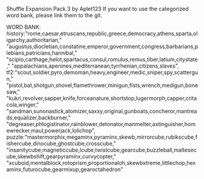 Shuffle
Expansion Pack 3
by Aplet123
If you want to use the categorized word bank, please link them to the git.

WORD BANK:
history:"rome,caesar,etruscans,republic,greece,democracy,athens,sparta,oligarchy,authoritarian,"
"augustus,diocletian,constatine,emperor,government,congress,barbarians,plebians,patricians,hannibal,"
"scipio,carthage,helot,spartacus,consul,romulus,remus,tiber,latium,citystate,"
"appalachians,apenines,mediterranean,tyrrhenian,citizens,slaves",
tf2:"scout,soldier,pyro,demoman,heavy,engineer,medic,sniper,spy,scattergun,"
"pistol,bat,shotgun,shovel,flamethrower,minigun,fists,wrench,medigun,bonesaw,"
"kukri,revolver,sapper,knife,forceanature,shortstop,lugermorph,capper,critacola,winger,"
"sandman,sunonastick,atomizer,saxxy,original,gunboats,concheror,mantreads,equalizer,backburner,"
"degreaser,phlogistinator,rainblower,detonator,manmelter,axtinguisher,homewrecker,maul,powerjack,lolichop",
puzzle:"mastermorphix,megaminx,pyraminx,skewb,mirrorcube,rubikscube,fishercube,dinocube,ghostcube,crosscube,"
"insanitycube,magneticcube,lcube,twistcube,gearcube,buzzleball,maltesecube,skewbshift,gearpyraminx,curvycopter,"
"xcuboid,mentalblock,rotoprism,proportionaloh,skewbxtreme,littlechop,hexaminx,futurocube,gearmixup,gearoctahedron"